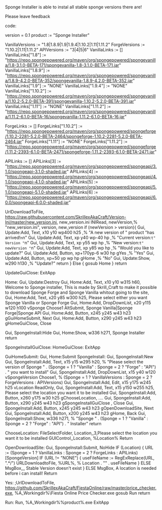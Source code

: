 Sponge Installer is able to instal all stable sponge versions there are!

Please leave feedback






code:

version = 0.1
product := "Sponge Installer"

VanillaVersions := "1.8|1.8.9|1.9|1.9.4|1.10.2|1.11|1.11.2"
ForgeVersions := "1.10.2|1.11|1.11.2"
APIVersions := "3|4|5|6"
VanillaLinks := []
VanillaLinks["1.8"] := "https://repo.spongepowered.org/maven/org/spongepowered/spongevanilla/1.8-3.1.0-BETA-171/spongevanilla-1.8-3.1.0-BETA-171.jar"
VanillaLinks["1.8.9"] := "https://repo.spongepowered.org/maven/org/spongepowered/spongevanilla/1.8.9-4.2.0-BETA-352/spongevanilla-1.8.9-4.2.0-BETA-352.jar"
VanillaLinks["1.9"] := "NONE"
VanillaLinks["1.9.4"] := "NONE"
VanillaLinks["1.10.2"] := "https://repo.spongepowered.org/maven/org/spongepowered/spongevanilla/1.10.2-5.2.0-BETA-391/spongevanilla-1.10.2-5.2.0-BETA-391.jar"
VanillaLinks["1.11"] := "NONE"
VanillaLinks["1.11.2"] := "https://repo.spongepowered.org/maven/org/spongepowered/spongevanilla/1.11.2-6.1.0-BETA-16/spongevanilla-1.11.2-6.1.0-BETA-16.jar"

ForgeLinks := []
ForgeLinks["1.10.2"] := "https://repo.spongepowered.org/maven/org/spongepowered/spongeforge/1.10.2-2281-5.2.0-BETA-2464/spongeforge-1.10.2-2281-5.2.0-BETA-2464.jar"
ForgeLinks["1.11"] := "NONE"
ForgeLinks["1.11.2"] := "https://repo.spongepowered.org/maven/org/spongepowered/spongeforge/1.11.2-2393-6.1.0-BETA-2471/spongeforge-1.11.2-2393-6.1.0-BETA-2471.jar"

APILinks := []
APILinks[3] := "https://repo.spongepowered.org/maven/org/spongepowered/spongeapi/3.1.0/spongeapi-3.1.0-shaded.jar"
APILinks[4] := "https://repo.spongepowered.org/maven/org/spongepowered/spongeapi/4.1.0/spongeapi-4.1.0-shaded.jar"
APILinks[5] := "https://repo.spongepowered.org/maven/org/spongepowered/spongeapi/5.1.0/spongeapi-5.1.0-shaded.jar"
APILinks[6] := "https://repo.spongepowered.org/maven/org/spongepowered/spongeapi/6.0.0/spongeapi-6.0.0-shaded.jar"

UrlDownloadToFile, https://raw.githubusercontent.com/SkrillexAkaCraft/Version-Ini/master/new_version.ini, new_version.ini
      INIRead, newVersion,% "new_version.ini", version, new_version
    if (newVersion > version){
        Gui, Update:Add, Text,    x10   y10   wp400 h25     ,% "A new version of " product "has arrived!`n`n"
        Gui, Update:Add, Text,    xp    y40   wp-40 hp      ,% "Current version:`t" Version "`n"
        Gui, Update:Add, Text,    xp    y55   wp    hp      ,% "New version:`t" newVersion "`n"
        Gui, Update:Add, Text,    xp    y85   wp    hp      ,% "Would you like to update?"
        Gui, Update:Add, Button,  xp+170yp-6  w30   hp gYes ,% "Yes"
        Gui, Update:Add, Button,  xp+50 yp    wp    hp gHome ,% "No" 
        Gui, Update:Show,                     w290  h130    ,% "Update?"
        return
        } Else {
			gosub Home
	}
return

UpdateGuiClose:
ExitApp	

Home: 
Gui, Update:Destroy
Gui, Home:Add, Text, x10 y10 w315 h60, Welcome to Sponge installer, This is made by Skrill_Craft to make it possible to download Sponge Forge and Sponge Vanilla whitout going to the site,
Gui, Home:Add, Text, x20 y85 w300 h25, Please select either you want Sponge Vanilla or Sponge Forge
Gui, Home:Add, DropDownList, x20 y115 w120 h100 vSponge Choose1 AltSubmit, Sponge Vanilla|Sponge Forge|Sponge API
Gui, Home:Add, Button, x245 y245 w43 h23 gGuiHomeSubmit, Next
Gui, Home:Add, Button, x290 y245 w43 h23 gHomeGuiClose, Close

Gui, SpongeInstall:Hide
Gui, Home:Show, w336 h271, Sponge Installer
return

SpongeInstallGuiClose:
HomeGuiClose:
ExitApp

GuiHomeSubmit:
Gui, Home:Submit
SpongeInstall: 
Gui, SpongeInstall:New
Gui, SpongeInstall:Add, Text, x15 y15 w295 h20, % "Please select the version of Sponge " . (Sponge = 1 ? "Vanilla" : Sponge = 2 ? "Forge" : "API") .  " you want to install"
Gui, SpongeInstall:Add, DropDownList, x15 y40 w120 vSpongeVersion Choose1, % (Sponge = 1 ? VanillaVersions : Sponge = 2 ? ForgeVersions : APIVersions)
Gui, SpongeInstall:Add, Edit, x15 y175 w245 h25 vLocation ReadOnly,
Gui, SpongeInstall:Add, Text, x15 y150 w255 h25, Please select the location you want it to be installed
Gui, SpongeInstall:Add, Button, x260 y175 w30 h25 gChooseLocation, ....
Gui, SpongeInstall:Add, Button, x290 y245 w43 h23 gSpongeInstallGuiClose , Close
Gui, SpongeInstall:Add, Button, x245 y245 w43 h23 gOpenDownloadSite, Next
Gui, SpongeInstall:Add, Button, x200 y245 w43 h23 gHome, Back
Gui, SpongeInstall:Show, w336 h271, % "Sponge " . (Sponge = 1 ? "Vanilla" : Sponge = 2 ? "Forge" : "API") . " Installer"
return


ChooseLocation:
FileSelectFolder, Location,,3,Please select the location you want it to be installed
GUIControl,,Location, %Location%
Return

OpenDownloadSite:
Gui, SpongeInstall:Submit, NoHide
IF (Location) {
	URL := (Sponge = 1 ? VanillaLinks : Sponge = 2 ? ForgeLinks : APILinks)[SpongeVersion]
	IF (URL != "NONE") {
		useFileName := RegExReplace(URL, ".*/")
		URLDownloadtoFile, %URL%, % Location . "\" . useFileName
		}
	ELSE
		MsgBox,,, Stable Version doesn't exist
}
ELSE
	MsgBox, A location is needed before i can install!
Return

Yes:
;UrlDownloadToFile, https://github.com/SkrillexAkaCraft/FiestaOnline/raw/master/price_checker.exe, %A_Workingdir%\Fiesta Online Price Checker.exe 
gosub Run
return


Run:
Run, %A_Workingdir%\%product%.exe
ExitApp
